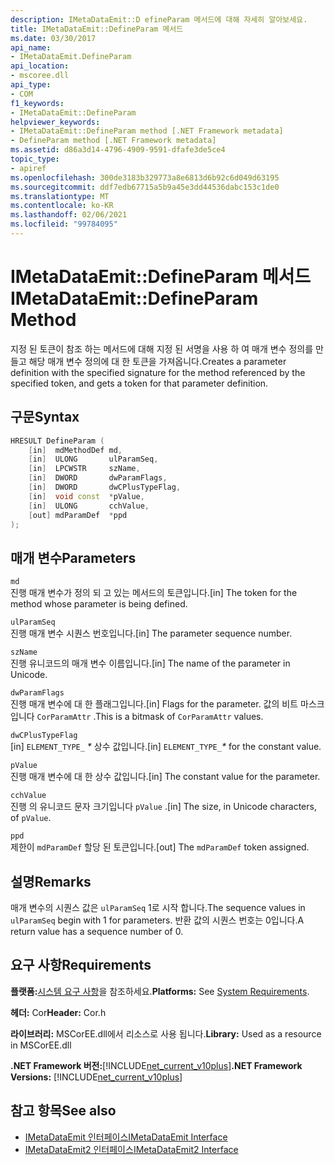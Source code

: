 ```yaml
---
description: IMetaDataEmit::D efineParam 메서드에 대해 자세히 알아보세요.
title: IMetaDataEmit::DefineParam 메서드
ms.date: 03/30/2017
api_name:
- IMetaDataEmit.DefineParam
api_location:
- mscoree.dll
api_type:
- COM
f1_keywords:
- IMetaDataEmit::DefineParam
helpviewer_keywords:
- IMetaDataEmit::DefineParam method [.NET Framework metadata]
- DefineParam method [.NET Framework metadata]
ms.assetid: d86a3d14-4796-4909-9591-dfafe3de5ce4
topic_type:
- apiref
ms.openlocfilehash: 300de3183b329773a8e6813d6b92c6d049d63195
ms.sourcegitcommit: ddf7edb67715a5b9a45e3dd44536dabc153c1de0
ms.translationtype: MT
ms.contentlocale: ko-KR
ms.lasthandoff: 02/06/2021
ms.locfileid: "99784095"
---
```

# <a name="imetadataemitdefineparam-method"></a><span data-ttu-id="ae256-103">IMetaDataEmit::DefineParam 메서드</span><span class="sxs-lookup"><span data-stu-id="ae256-103">IMetaDataEmit::DefineParam Method</span></span>

<span data-ttu-id="ae256-104">지정 된 토큰이 참조 하는 메서드에 대해 지정 된 서명을 사용 하 여 매개 변수 정의를 만들고 해당 매개 변수 정의에 대 한 토큰을 가져옵니다.</span><span class="sxs-lookup"><span data-stu-id="ae256-104">Creates a parameter definition with the specified signature for the method referenced by the specified token, and gets a token for that parameter definition.</span></span>  
  
## <a name="syntax"></a><span data-ttu-id="ae256-105">구문</span><span class="sxs-lookup"><span data-stu-id="ae256-105">Syntax</span></span>  
  
```cpp  
HRESULT DefineParam (  
    [in]  mdMethodDef md,
    [in]  ULONG       ulParamSeq,
    [in]  LPCWSTR     szName,
    [in]  DWORD       dwParamFlags,
    [in]  DWORD       dwCPlusTypeFlag,
    [in]  void const  *pValue,  
    [in]  ULONG       cchValue,
    [out] mdParamDef  *ppd
);  
```  
  
## <a name="parameters"></a><span data-ttu-id="ae256-106">매개 변수</span><span class="sxs-lookup"><span data-stu-id="ae256-106">Parameters</span></span>  

 `md`  
 <span data-ttu-id="ae256-107">진행 매개 변수가 정의 되 고 있는 메서드의 토큰입니다.</span><span class="sxs-lookup"><span data-stu-id="ae256-107">[in] The token for the method whose parameter is being defined.</span></span>  
  
 `ulParamSeq`  
 <span data-ttu-id="ae256-108">진행 매개 변수 시퀀스 번호입니다.</span><span class="sxs-lookup"><span data-stu-id="ae256-108">[in] The parameter sequence number.</span></span>  
  
 `szName`  
 <span data-ttu-id="ae256-109">진행 유니코드의 매개 변수 이름입니다.</span><span class="sxs-lookup"><span data-stu-id="ae256-109">[in] The name of the parameter in Unicode.</span></span>  
  
 `dwParamFlags`  
 <span data-ttu-id="ae256-110">진행 매개 변수에 대 한 플래그입니다.</span><span class="sxs-lookup"><span data-stu-id="ae256-110">[in] Flags for the parameter.</span></span> <span data-ttu-id="ae256-111">값의 비트 마스크입니다 `CorParamAttr` .</span><span class="sxs-lookup"><span data-stu-id="ae256-111">This is a bitmask of `CorParamAttr` values.</span></span>  
  
 `dwCPlusTypeFlag`  
 <span data-ttu-id="ae256-112">[in] `ELEMENT_TYPE_` *\** 상수 값입니다.</span><span class="sxs-lookup"><span data-stu-id="ae256-112">[in] `ELEMENT_TYPE_`*\** for the constant value.</span></span>  
  
 `pValue`  
 <span data-ttu-id="ae256-113">진행 매개 변수에 대 한 상수 값입니다.</span><span class="sxs-lookup"><span data-stu-id="ae256-113">[in] The constant value for the parameter.</span></span>  
  
 `cchValue`  
 <span data-ttu-id="ae256-114">진행 의 유니코드 문자 크기입니다 `pValue` .</span><span class="sxs-lookup"><span data-stu-id="ae256-114">[in] The size, in Unicode characters, of `pValue`.</span></span>  
  
 `ppd`  
 <span data-ttu-id="ae256-115">제한이 `mdParamDef` 할당 된 토큰입니다.</span><span class="sxs-lookup"><span data-stu-id="ae256-115">[out] The `mdParamDef` token assigned.</span></span>  
  
## <a name="remarks"></a><span data-ttu-id="ae256-116">설명</span><span class="sxs-lookup"><span data-stu-id="ae256-116">Remarks</span></span>  

 <span data-ttu-id="ae256-117">매개 변수의 시퀀스 값은 `ulParamSeq` 1로 시작 합니다.</span><span class="sxs-lookup"><span data-stu-id="ae256-117">The sequence values in `ulParamSeq` begin with 1 for parameters.</span></span> <span data-ttu-id="ae256-118">반환 값의 시퀀스 번호는 0입니다.</span><span class="sxs-lookup"><span data-stu-id="ae256-118">A return value has a sequence number of 0.</span></span>  
  
## <a name="requirements"></a><span data-ttu-id="ae256-119">요구 사항</span><span class="sxs-lookup"><span data-stu-id="ae256-119">Requirements</span></span>  

 <span data-ttu-id="ae256-120">**플랫폼:**[시스템 요구 사항](../../get-started/system-requirements.md)을 참조하세요.</span><span class="sxs-lookup"><span data-stu-id="ae256-120">**Platforms:** See [System Requirements](../../get-started/system-requirements.md).</span></span>  
  
 <span data-ttu-id="ae256-121">**헤더:** Cor</span><span class="sxs-lookup"><span data-stu-id="ae256-121">**Header:** Cor.h</span></span>  
  
 <span data-ttu-id="ae256-122">**라이브러리:** MSCorEE.dll에서 리소스로 사용 됩니다.</span><span class="sxs-lookup"><span data-stu-id="ae256-122">**Library:** Used as a resource in MSCorEE.dll</span></span>  
  
 <span data-ttu-id="ae256-123">**.NET Framework 버전:**[!INCLUDE[net_current_v10plus](../../../../includes/net-current-v10plus-md.md)]</span><span class="sxs-lookup"><span data-stu-id="ae256-123">**.NET Framework Versions:** [!INCLUDE[net_current_v10plus](../../../../includes/net-current-v10plus-md.md)]</span></span>  
  
## <a name="see-also"></a><span data-ttu-id="ae256-124">참고 항목</span><span class="sxs-lookup"><span data-stu-id="ae256-124">See also</span></span>

- [<span data-ttu-id="ae256-125">IMetaDataEmit 인터페이스</span><span class="sxs-lookup"><span data-stu-id="ae256-125">IMetaDataEmit Interface</span></span>](imetadataemit-interface.md)
- [<span data-ttu-id="ae256-126">IMetaDataEmit2 인터페이스</span><span class="sxs-lookup"><span data-stu-id="ae256-126">IMetaDataEmit2 Interface</span></span>](imetadataemit2-interface.md)
